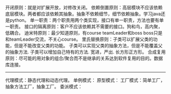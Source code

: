 开闭原则：就是对扩展开放，对修改关闭。
依赖倒置原则：高层模块不应该依赖底层模块。两者都应该依赖其抽象。抽象不依赖细节，细节依赖抽象。学习java还是python。
单一职责：两个职责用两个类实现，接口有单一职责，方法也要有单一职责。
接口的隔离原则：客户不应该依赖其不需要的接口。狗和鸟，高内聚，低耦合。
迪米特原则：最少知道原则，有course teamLeader和boss boss只是和teamLeader交流，不关心course。
里氏替换原则：子类可以扩展父类的功能，但是不能改变父类的功能。
             子类可以实现父类的抽象方法，但是不能覆盖父的抽象方法.
             子类可以增加自己特有的方法.
             宽进，严出.
             长方形正方形。
合成复用原则：尽可能的用对象的组合/聚合而不是继承的关系达到软件复用的目的。数据库连接。

------
代理模式：静态代理和动态代理。
单例模式：
原型模式：
工厂模式：简单工厂，抽象方法工厂，抽象工厂。
委派模式：